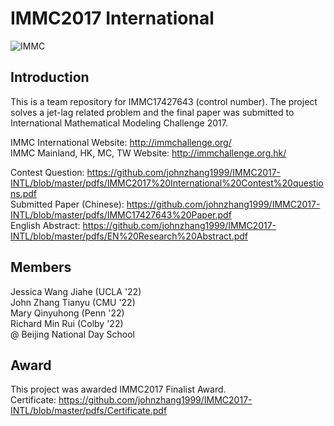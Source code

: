 # IMMC2017 International
![IMMC](https://raw.githubusercontent.com/johnzhang1999/IMMC2017-International/master/GUI/IMMC.jpg)
## Introduction
This is a team repository for IMMC17427643 (control number). 
The project solves a jet-lag related problem and the final paper was submitted to International Mathematical Modeling Challenge 2017.

IMMC International Website: http://immchallenge.org/   
IMMC Mainland, HK, MC, TW Website: http://immchallenge.org.hk/

Contest Question: https://github.com/johnzhang1999/IMMC2017-INTL/blob/master/pdfs/IMMC2017%20International%20Contest%20questions.pdf   
Submitted Paper (Chinese): https://github.com/johnzhang1999/IMMC2017-INTL/blob/master/pdfs/IMMC17427643%20Paper.pdf   
English Abstract: https://github.com/johnzhang1999/IMMC2017-INTL/blob/master/pdfs/EN%20Research%20Abstract.pdf   

## Members
Jessica Wang Jiahe (UCLA '22)   
John Zhang Tianyu (CMU '22)   
Mary Qinyuhong (Penn '22)   
Richard Min Rui (Colby '22)   
@ Beijing National Day School

## Award
This project was awarded IMMC2017 Finalist Award.   
Certificate: https://github.com/johnzhang1999/IMMC2017-INTL/blob/master/pdfs/Certificate.pdf   


